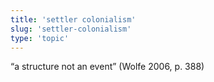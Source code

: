 ```yaml
---
title: 'settler colonialism'
slug: 'settler-colonialism'
type: 'topic'
---
```


“a structure not an event” (Wolfe 2006, p. 388)